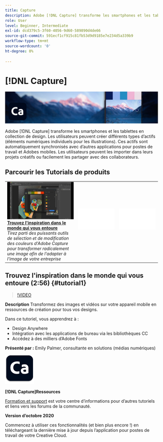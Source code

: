 ```yaml
---
title: Capture
description: Adobe [!DNL Capture] transforme les smartphones et les tablettes en collection de design
role: User
level: Beginner, Intermediate
exl-id: dcd379c5-3f60-4056-9d60-589890d4de66
source-git-commit: 591ecf1cf915c81fb53d9d9185e7e234d5a339b9
workflow-type: tm+mt
source-wordcount: '0'
ht-degree: 0%

---
```


# [!DNL Capture]

![Image de héros du tutoriel](../assets/Capture.jpg)

Adobe [!DNL Capture] transforme les smartphones et les tablettes en collection de design. Les utilisateurs peuvent créer différents types d’actifs (éléments numériques individuels pour les illustrations).   Ces actifs sont automatiquement synchronisés avec d’autres applications pour postes de travail et Adobes mobiles. Les utilisateurs peuvent les importer dans leurs projets créatifs ou facilement les partager avec des collaborateurs.

## Parcourir les Tutorials de produits

<table style="table-layout:fixed">
<tr>
 <td>
   <a href="capture.md#tutorial1">
      <img alt="Trouvez l'inspiration dans le monde qui vous entoure" src="../assets/capture_palmer_thumbnail.jpg" />
   </a>
    <div>
   <a href="capture.md#tutorial1"><strong>Trouvez l'inspiration dans le monde qui vous entoure</strong></a>
    </div>
    <em>Tirez parti des puissants outils de sélection et de modification des couleurs d'Adobe Capture pour transformer radicalement une image afin de l'adapter à l'image de votre entreprise</em>
    <br>
  </td>
  <td>
    <img alt="Espaceur" src="../assets/Whitespacer.png" />
    <div>
    <br>
  </td>
  <td>
    <img alt="Espaceur" src="../assets/Whitespacer.png" />
    <div>
    <br>
  </td>
</tr>
</table>

## Trouvez l&#39;inspiration dans le monde qui vous entoure (2:56) {#tutorial1}

>[!VIDEO](https://video.tv.adobe.com/v/326825?hidetitle=true)

**Description**
Transformez des images et vidéos sur votre appareil mobile en ressources de création pour tous vos designs.

Dans ce tutoriel, vous apprendrez à :
* Design Anywhere
* Intégration avec les applications de bureau via les bibliothèques CC
* Accédez à des milliers d’Adobe Fonts

**Présenté par :**
Emily Palmer, consultante en solutions (médias numériques)

![Logo Capture](../assets/ca_appicon_96.png)

**[!DNL Capture]Ressources**

[Formation et support](https://helpx.adobe.com/mobile-apps/help/capture-faq.html) est votre centre d’informations pour d’autres tutoriels et liens vers les forums de la communauté.

**Version d’octobre 2020**

Commencez à utiliser ces fonctionnalités (et bien plus encore !) en téléchargeant la dernière mise à jour depuis l’application pour postes de travail de votre Creative Cloud.
